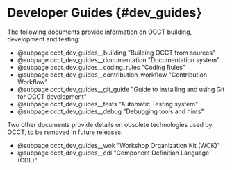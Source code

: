  Developer Guides {#dev_guides}
================

The following documents provide information on OCCT building, development and testing:

* @subpage occt_dev_guides__building "Building OCCT from sources"
* @subpage occt_dev_guides__documentation "Documentation system"
* @subpage occt_dev_guides__coding_rules "Coding Rules"
* @subpage occt_dev_guides__contribution_workflow "Contribution Workflow"
* @subpage occt_dev_guides__git_guide "Guide to installing and using Git for OCCT development"
* @subpage occt_dev_guides__tests "Automatic Testing system"
* @subpage occt_dev_guides__debug "Debugging tools and hints"

Two other documents provide details on obsolete technologies used by OCCT, 
to be removed in future releases:

* @subpage occt_dev_guides__wok "Workshop Organization Kit (WOK)"
* @subpage occt_dev_guides__cdl "Component Definition Language (CDL)"
